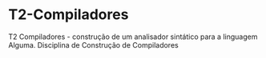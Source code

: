 # T2-Compiladores
T2 Compiladores - construção de um analisador sintático para a linguagem Alguma. Disciplina de Construção de Compiladores
